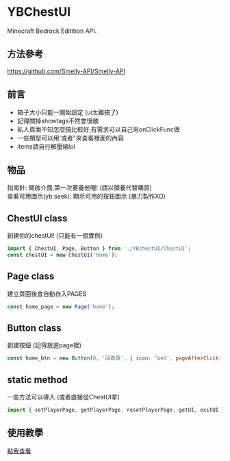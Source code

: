# YBChestUI
Minecraft Bedrock Editition API.

## 方法參考
https://github.com/Smelly-API/Smelly-API

## 前言
* 箱子大小只能一開始設定 (ui太難搞了)  
* 記得關掉showtags不然會很醜
* 私人頁面不知怎麼搞比較好,有需求可以自己用onClickFunc做
* 一些類型可以用'或者"來查看裡面的內容
* items請自行解壓縮lol

## 物品
指南針: 開啟介面,第一次要養他喔! (請以領養代替購買)  
查看可用圖示(yb:seek): 顯示可用的按鈕圖示 (暴力製作XD)

## ChestUI class
創建你的chestUI! (只能有一個實例)  
```javascript
import { ChestUI, Page, Button } from './YBchestUI/ChestUI';
const chestUI = new ChestUI('home');
```

## Page class
建立頁面後會自動存入PAGES
```js
const home_page = new Page('home');
```

## Button class
創建按鈕 (記得放進page裡)
```js
const home_btn = new Button(0, '回首頁', { icon: 'bed', pageAfterClick: 'home' })
```

## static method
一些方法可以導入 (或者直接從ChestUI拿)
```js
import { setPlayerPage, getPlayerPage, resetPlayerPage, getUI, exitUI } from './YBchestUI/ChestUI';
```

## 使用教學
[點我查看](https://youtu.be/dQw4w9WgXcQ?si=yfSQVoKE8ZNUw4Wg)
